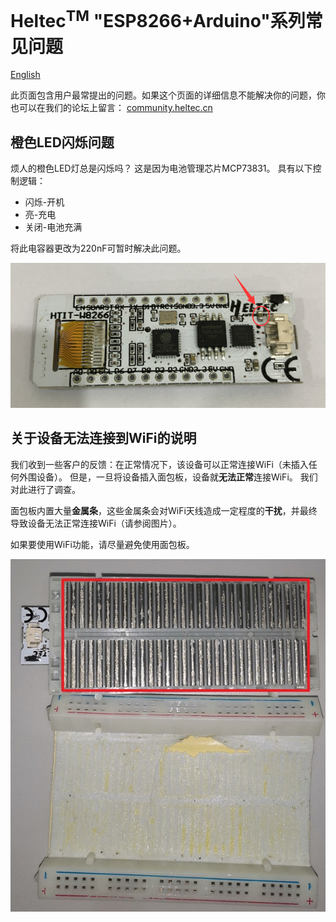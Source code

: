# Heltec<sup>TM</sup> "ESP8266+Arduino"系列常见问题
[English](https://heltec-automation-docs.readthedocs.io/en/latest/esp8266+arduino/frequently_asked_questions.html)

此页面包含用户最常提出的问题。如果这个页面的详细信息不能解决你的问题，你也可以在我们的论坛上留言： [community.heltec.cn](http://community.heltec.cn/)

## 橙色LED闪烁问题

烦人的橙色LED灯总是闪烁吗？ 这是因为电池管理芯片MCP73831。 具有以下控制逻辑：

* 闪烁-开机
* 亮-充电
* 关闭-电池充满

将此电容器更改为220nF可暂时解决此问题。

![](img/frequently_asked_questions/01.png)



## **关于设备无法连接到WiFi的说明**

我们收到一些客户的反馈：在正常情况下，该设备可以正常连接WiFi（未插入任何外围设备）。 但是，一旦将设备插入面包板，设备就**无法正常**连接WiFi。 我们对此进行了调查。

面包板内置大量**金属条**，这些金属条会对WiFi天线造成一定程度的**干扰**，并最终导致设备无法正常连接WiFi（请参阅图片）。

如果要使用WiFi功能，请尽量避免使用面包板。

![](img/frequently_asked_questions/02.png)